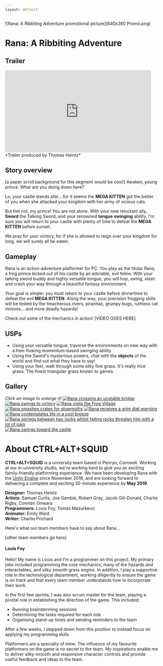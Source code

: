 ```yaml
---
layout: default
---
```


![Rana: A Ribbiting Adventure promotional picture](640x360 Promo.png)

# Rana: A Ribbiting Adventure
## Trailer
<iframe width="480" height="270" src="https://www.youtube.com/embed/D6ZuCgyyrjQ" frameborder="0" allow="accelerometer; autoplay; encrypted-media; gyroscope; picture-in-picture" allowfullscreen></iframe>
*Trailer produced by Thomas Heintz*

## Story overview
[a paper scroll background for this segment would be cool!]
Awaken, young prince. What are you doing down here?

Lo, your castle stands afar... for it seems the **MEGA KITTEN** got the better of you when she attacked your kingdom with her army of vicious cats. 

But fret not, my prince! You are not alone. With your new reluctant ally, **Sword** the Talking Sword, and your renowned **tongue swinging** ability, I'm sure you will return to your castle with plenty of time to defeat the **MEGA KITTEN** before sunset.

We pray for your victory, for if she is allowed to reign over your kingdom for long, we will surely all be eaten.

## Gameplay
Rana is an action-adventure platformer for PC. You play as the titular Rana, a frog prince kicked out of his castle by an adorable, evil feline. With your talking sword buddy and highly versatile tongue, you will hop, swing, slash and crash your way through a beautiful fantasy environment.

Your goal is simple: you must return to your castle before dinnertime to defeat the evil **MEGA KITTEN**. Along the way, your precision frogging skills will be tested by the treacherous rivers, piranhas, grumpy bugs, ruthless cat minions... and more deadly hazards!

Check out some of the mechanics in action! [VIDEO GOES HERE]

## USPs
* Using your versatile tongue, traverse the environments on new way with a free-flowing momentum-based swinging ability
* Using the Sword's mysterious powers, chat with the **objects** of the world and find out what they have to say!
* Using your feet, walk through some silky fine grass. It's really nice grass. The finest triangular grass known to games.

## Gallery
*Click an image to enlarge it!*
[![Rana crossing an unstable bridge](screenie5_tn.png)](screenie5.png)
[![Rana swings to victory](screenie6_tn.png)](screenie6.png)
[![Rana visits the Frog Village](screenie8_tn.png)](screenie8.png)
[![Rana smashes crates for glowmoths](screenie7_tn.png)](screenie7.png)
[![Rana receives a grim diet warning](screenie9_tn.png)](screenie9.png)
[![Rana contemplates life in a cool breeze](screenie10_tn.png)](screenie10.png)
[![Rana springs between two rocks whilst falling rocks threaten him with a lot of pain](screenie11_tn.png)](screenie11.png)
[![Rana swings toward the castle](screenie12_tn.png)](screenie12.png)

# About CTRL+ALT+SQUID
**CTRL+ALT+SQUID** is a university team based in Penryn, Cornwall. Working at our in-university studio, we're working hard to give you an exciting family-friendly platforming experience. We have been developing Rana with the [Unity Engine](https://unity.com) since November 2018, and are looking forward to delivering a complete and exciting 30-minute experience by **May 2019**.

**Designer:** Thomas Heintz  
**Artists:** Samuel Curtis, Joe Gamble, Robert Gray, Jacob Gill-Donald, Charlie Rigby, Connlan Omeara  
**Programmers:** Louis Foy, Tomas Mazurkevic  
**Animator:** Emily Ward  
**Writer:** Charlie Prichard  

Here's what our team members have to say about Rana...

[other team members go here]

#### Louis Foy
Hello! My name is Louis and I'm a programmer on this project. My primary jobs included programming the core mechanics, many of the hazards and interactables, and silky smooth grass engine. In addition, I play a supportive role in the technological department, working diligently to ensure the game is on track and that every team member understands how to incorporate their work.

In the first few sprints, I was also scrum master for the team, playing a pivotal role in establishing the direction of the game. This included:

* Running brainstorming sessions
* Determining the tasks required for each role
* Organising stand-up times and sending reminders to the team

After a few weeks, I stepped down from this position to instead focus on applying my programming skills.

Platformers are a specialty of mine. The influence of my favourite platformers on the game is no secret to the team. My inspirations enable me to deliver silky-smooth and responsive character controls and provide useful feedback and ideas to the team.